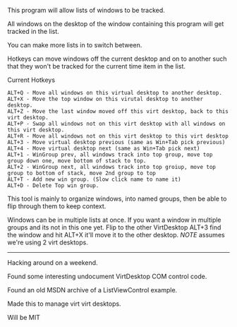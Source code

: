 This program will allow lists of windows to be tracked.

All windows on the desktop of the window containing this program will get tracked in the list.

You can make more lists in to switch between.

Hotkeys can move windows off the current desktop and on to another such that they won't be tracked for the current time item in the list.

 Current Hotkeys

    ALT+Q - Move all windows on this virtual desktop to another desktop.
	ALT+X - Move the top window on this virutal desktop to another desktop.
	ALT+Z - Move the last window moved off this virt desktop, back to this virt desktop.
	ALT+P - Swap all windows not on this virt desktop with all windows on this virt desktop.
	ALT+R - Move all windows not on this virt desktop to this virt desktop
	ALT+3 - Move virtual desktop previous (same as Win+Tab pick previous)
	ALT+4 - Move virtual desktop next (same as Win+Tab pick next)
	ALT+1 - WinGroup prev, all windows track into top group, move top group down one, move bottom of stack to top.
	ALT+2 - WinGroup next, all windows track into top groiup, move top group to bottom of stack, move 2nd group to top
	ALT+T - Add new win group. (Slow click name to name it)
	ALT+D - Delete Top win group.
	
This tool is mainly to organize windows, into named groups, then be able to flip through them to keep context.

Windows can be in multiple lists at once. If you want a window in multiple groups and its not in this one yet.
Flip to the other VirtDesktop ALT+3 find the window and hit ALT+X it'll move it to the other desktop. *NOTE* assumes we're using 2 virt desktops.

----

Hacking around on a weekend.

Found some interesting undocument VirtDesktop COM control code.

Found an old MSDN archive of a ListViewControl example.

Made this to manage virt virt desktops.

Will be MIT

